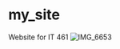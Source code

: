 # my_site
Website for IT 461 
![IMG_6653](https://github.com/user-attachments/assets/5f365f21-edb7-4c95-886d-c0c246a16662)
